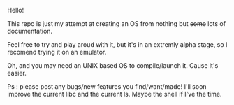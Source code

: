Hello!

This repo is just my attempt at creating an OS from nothing but ~~some~~ lots of documentation.

Feel free to try and play aroud with it, but it's in an extremly alpha stage, so I recomend
trying it on an emulator.

Oh, and you may need an UNIX based OS to compile/launch it. Cause it's easier.

Ps : please post any bugs/new features you find/want/made! I'll soon improve the current libc and the current ls. Maybe the shell if I've the time.
